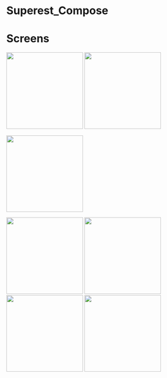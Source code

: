 # Superest_Compose


# Screens
<p float="left">
<img src="https://i.ibb.co/MPzyDmN/1.jpg" width="200">
<img src="https://i.ibb.co/Gnc7qJF/2.jpg" width="200">

</p>
<p float="left">

<img src="https://d.top4top.io/p_2294vuk492.jpg" width="200">
</p>
<p float="left">
<img src="https://i.ibb.co/SvqMkt6/13.jpg" width="200">
<img src="https://i.ibb.co/m4ZxHqS/14.jpg" width="200">
<img src="https://i.ibb.co/1ZCdmgZ/15.jpg" width="200">
<img src="https://i.ibb.co/3sXQ3Dr/16.jpg" width="200">
</p>
<p float="left">

</p>
